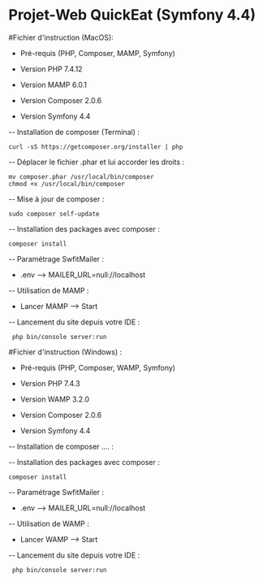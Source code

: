 # Projet-Web QuickEat (Symfony 4.4)

#Fichier d'instruction (MacOS):

- Pré-requis (PHP, Composer, MAMP, Symfony)

- Version PHP 7.4.12
- Version MAMP 6.0.1
- Version Composer 2.0.6
- Version Symfony 4.4

-- Installation de composer (Terminal) :

	curl -sS https://getcomposer.org/installer | php

-- Déplacer le fichier .phar et lui accorder les droits :

	mv composer.phar /usr/local/bin/composer
	chmod +x /usr/local/bin/composer
		
-- Mise à jour de composer :
      
	sudo composer self-update

-- Installation des packages avec composer :

    composer install

-- Paramétrage SwfitMailer :
 
- .env --> MAILER_URL=null://localhost

-- Utilisation de MAMP :

- Lancer MAMP --> Start 

-- Lancement du site depuis votre IDE :

     php bin/console server:run
        
#Fichier d'instruction (Windows) :

- Pré-requis (PHP, Composer, WAMP, Symfony)

- Version PHP 7.4.3
- Version WAMP 3.2.0
- Version Composer 2.0.6
- Version Symfony 4.4

-- Installation de composer .... :


-- Installation des packages avec composer :

    composer install
    
-- Paramétrage SwfitMailer :
     
- .env --> MAILER_URL=null://localhost
    
-- Utilisation de WAMP :

- Lancer WAMP --> Start 

-- Lancement du site depuis votre IDE :

     php bin/console server:run




